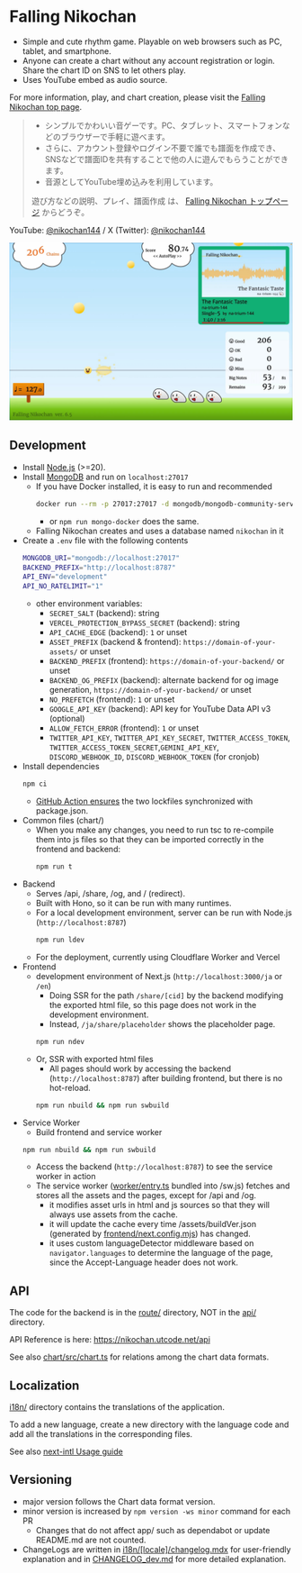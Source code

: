 # Falling Nikochan

* Simple and cute rhythm game. Playable on web browsers such as PC, tablet, and smartphone.
* Anyone can create a chart without any account registration or login. Share the chart ID on SNS to let others play.
* Uses YouTube embed as audio source.

For more information, play, and chart creation, please visit the [Falling Nikochan top page](https://nikochan.utcode.net).

> * シンプルでかわいい音ゲーです。PC、タブレット、スマートフォンなどのブラウザーで手軽に遊べます。
> * さらに、アカウント登録やログイン不要で誰でも譜面を作成でき、SNSなどで譜面IDを共有することで他の人に遊んでもらうことができます。
> * 音源としてYouTube埋め込みを利用しています。
>
> 遊び方などの説明、プレイ、譜面作成 は、 [Falling Nikochan トップページ](https://nikochan.utcode.net) からどうぞ。

YouTube: [@nikochan144](http://www.youtube.com/@nikochan144) / X (Twitter): [@nikochan144](https://x.com/nikochan144)

[<img src="https://github.com/na-trium-144/falling-nikochan/blob/main/.github/screenshot.jpg?raw=true" width=960 />](https://www.youtube.com/watch?v=reUvjq5TRus)

## Development

* Install [Node.js](https://nodejs.org/ja/download) (>=20).
* Install [MongoDB](https://www.mongodb.com/docs/manual/installation/) and run on `localhost:27017`
    * If you have Docker installed, it is easy to run and recommended
        ```sh
        docker run --rm -p 27017:27017 -d mongodb/mongodb-community-server:latest
        ```
        * or `npm run mongo-docker` does the same.
    * Falling Nikochan creates and uses a database named `nikochan` in it
* Create a `.env` file with the following contents
    ```sh
    MONGODB_URI="mongodb://localhost:27017"
    BACKEND_PREFIX="http://localhost:8787"
    API_ENV="development"
    API_NO_RATELIMIT="1"
    ```
    * other environment variables:
        * `SECRET_SALT` (backend): string
        * `VERCEL_PROTECTION_BYPASS_SECRET` (backend): string
        * `API_CACHE_EDGE` (backend): `1` or unset
        * `ASSET_PREFIX` (backend & frontend): `https://domain-of-your-assets/` or unset
        * `BACKEND_PREFIX` (frontend): `https://domain-of-your-backend/` or unset
        * `BACKEND_OG_PREFIX` (backend): alternate backend for og image generation, `https://domain-of-your-backend/` or unset
        * `NO_PREFETCH` (frontend): `1` or unset
        * `GOOGLE_API_KEY` (backend): API key for YouTube Data API v3 (optional)
        * `ALLOW_FETCH_ERROR` (frontend): `1` or unset
        * `TWITTER_API_KEY`, `TWITTER_API_KEY_SECRET`, `TWITTER_ACCESS_TOKEN`, `TWITTER_ACCESS_TOKEN_SECRET`,`GEMINI_API_KEY`, `DISCORD_WEBHOOK_ID`, `DISCORD_WEBHOOK_TOKEN` (for cronjob)
* Install dependencies
    ```sh
    npm ci
    ```
    * [GitHub Action ensures](.github/workflows/sync-lock.yaml) the two lockfiles synchronized with package.json.
* Common files (chart/)
    * When you make any changes, you need to run tsc to re-compile them into js files so that they can be imported correctly in the frontend and backend:
        ```sh
        npm run t
        ```
* Backend
    * Serves /api, /share, /og, and / (redirect).
    * Built with Hono, so it can be run with many runtimes.
    * For a local development environment, server can be run with Node.js (`http://localhost:8787`)
        ```sh
        npm run ldev
        ```
    * For the deployment, currently using Cloudflare Worker and Vercel
* Frontend
    * development environment of Next.js (`http://localhost:3000/ja` or `/en`)
        * Doing SSR for the path `/share/[cid]` by the backend modifying the exported html file, so this page does not work in the development environment.
        * Instead, `/ja/share/placeholder` shows the placeholder page.
        ```sh
        npm run ndev
        ```
    * Or, SSR with exported html files
        * All pages should work by accessing the backend (`http://localhost:8787`) after building frontend, but there is no hot-reload.
        ```sh
        npm run nbuild && npm run swbuild
        ```
* Service Worker
    * Build frontend and service worker
    ```sh
    npm run nbuild && npm run swbuild
    ```
    * Access the backend (`http://localhost:8787`) to see the service worker in action
    * The service worker ([worker/entry.ts](worker/entry.ts) bundled into /sw.js) fetches and stores all the assets and the pages, except for /api and /og.
        * it modifies asset urls in html and js sources so that they will always use assets from the cache.
        * it will update the cache every time /assets/buildVer.json (generated by [frontend/next.config.mjs](frontend/next.config.mjs)) has changed.
        * it uses custom languageDetector middleware based on `navigator.languages` to determine the language of the page, since the Accept-Language header does not work.

## API

The code for the backend is in the [route/](route/) directory, NOT in the [api/](api/) directory.

API Reference is here: https://nikochan.utcode.net/api

See also [chart/src/chart.ts](chart/src/chart.ts) for relations among the chart data formats.

## Localization

[i18n/](i18n/) directory contains the translations of the application.

To add a new language, create a new directory with the language code and add all the translations in the corresponding files.

See also [next-intl Usage guide](https://next-intl.dev/docs/usage/messages)

## Versioning

* major version follows the Chart data format version.
* minor version is increased by `npm version -ws minor` command for each PR
    * Changes that do not affect app/ such as dependabot or update README.md are not counted.
* ChangeLogs are written in [i18n/[locale]/changelog.mdx](i18n/ja/changelog.mdx) for user-friendly explanation and in [CHANGELOG_dev.md](CHANGELOG_dev.md) for more detailed explanation.
